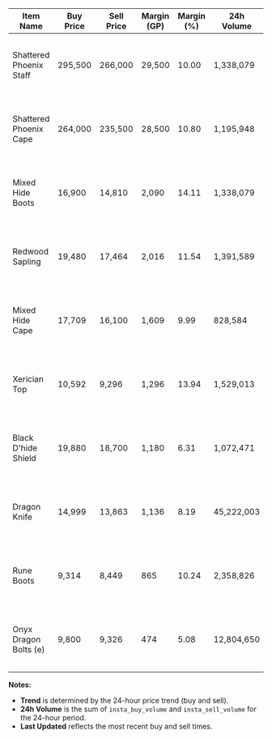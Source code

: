 | Item Name              | Buy Price | Sell Price | Margin (GP) | Margin (%) | 24h Volume | Trend    | Last Updated                          |
|------------------------|-----------|------------|-------------|------------|------------|----------|---------------------------------------|
| Shattered Phoenix Staff | 295,500   | 266,000    | 29,500      | 10.00      | 1,338,079  | Decreasing | 2025-08-06T21:41:38Z (Buy) / 2025-08-06T21:40:30Z (Sell) |
| Shattered Phoenix Cape  | 264,000   | 235,500    | 28,500      | 10.80      | 1,195,948  | Increasing | 2025-08-06T21:42:05Z (Buy) / 2025-08-06T21:38:50Z (Sell) |
| Mixed Hide Boots        | 16,900    | 14,810     | 2,090       | 14.11      | 1,338,079  | Decreasing | 2025-08-06T21:41:38Z (Buy) / 2025-08-06T21:40:30Z (Sell) |
| Redwood Sapling         | 19,480    | 17,464     | 2,016       | 11.54      | 1,391,589  | Increasing | 2025-08-06T21:40:28Z (Buy) / 2025-08-06T21:37:18Z (Sell) |
| Mixed Hide Cape         | 17,709    | 16,100     | 1,609       | 9.99       | 828,584    | Increasing | 2025-08-06T21:42:05Z (Buy) / 2025-08-06T21:38:50Z (Sell) |
| Xerician Top            | 10,592    | 9,296      | 1,296       | 13.94      | 1,529,013  | Decreasing | 2025-08-06T21:39:45Z (Buy) / 2025-08-06T21:40:14Z (Sell) |
| Black D'hide Shield     | 19,880    | 18,700     | 1,180       | 6.31       | 1,072,471  | Decreasing | 2025-08-06T21:41:59Z (Buy) / 2025-08-06T21:37:56Z (Sell) |
| Dragon Knife            | 14,999    | 13,863     | 1,136       | 8.19       | 45,222,003 | Increasing | 2025-08-06T21:41:07Z (Buy) / 2025-08-06T21:41:58Z (Sell) |
| Rune Boots              | 9,314     | 8,449      | 865         | 10.24      | 2,358,826  | Increasing | 2025-08-06T21:40:05Z (Buy) / 2025-08-06T21:41:58Z (Sell) |
| Onyx Dragon Bolts (e)   | 9,800     | 9,326      | 474         | 5.08       | 12,804,650 | Increasing | 2025-08-06T21:42:00Z (Buy) / 2025-08-06T21:42:05Z (Sell) |

**Notes:**
- **Trend** is determined by the 24-hour price trend (buy and sell).
- **24h Volume** is the sum of `insta_buy_volume` and `insta_sell_volume` for the 24-hour period.
- **Last Updated** reflects the most recent buy and sell times.